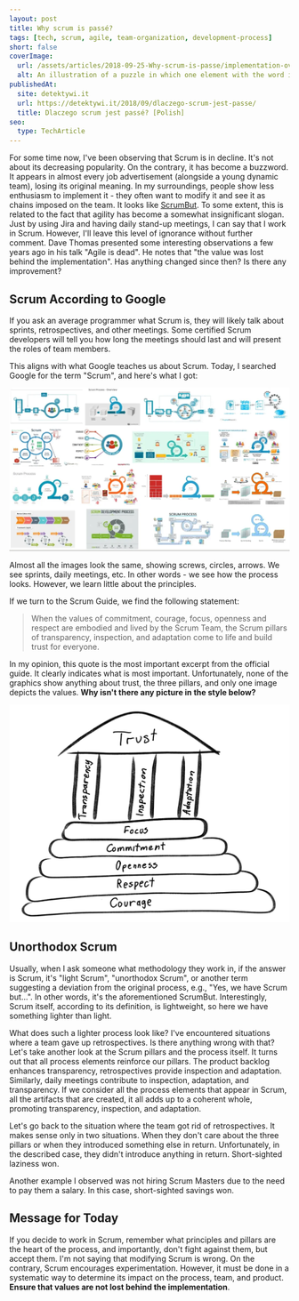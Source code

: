 ```yaml
---
layout: post
title: Why scrum is passé?
tags: [tech, scrum, agile, team-organization, development-process]
short: false
coverImage:
  url: /assets/articles/2018-09-25-Why-scrum-is-passe/implementation-over-values.png
  alt: An illustration of a puzzle in which one element with the word implementation is lifted and reveals the word value
publishedAt:
  site: detektywi.it
  url: https://detektywi.it/2018/09/dlaczego-scrum-jest-passe/
  title: Dlaczego scrum jest passé? [Polish]
seo:
  type: TechArticle
---
```


For some time now, I've been observing that Scrum is in decline.
It's not about its decreasing popularity.
On the contrary, it has become a buzzword.
It appears in almost every job advertisement (alongside a young dynamic team), losing its original meaning.
In my surroundings, people show less enthusiasm to implement it - they often want to modify it and see it as chains imposed on the team.
It looks like [ScrumBut](https://www.scrum.org/resources/what-scrumbut).
To some extent, this is related to the fact that agility has become a somewhat insignificant slogan.
Just by using Jira and having daily stand-up meetings, I can say that I work in Scrum.
However, I'll leave this level of ignorance without further comment.
Dave Thomas presented some interesting observations a few years ago in his talk "Agile is dead".
He notes that "the value was lost behind the implementation".
Has anything changed since then?
Is there any improvement?

## Scrum According to Google

If you ask an average programmer what Scrum is, they will likely talk about sprints, retrospectives, and other meetings.
Some certified Scrum developers will tell you how long the meetings should last and will present the roles of team members.

This aligns with what Google teaches us about Scrum.
Today, I searched Google for the term "Scrum", and here's what I got:

![search results for "Scrum" in Google](/assets/articles/2018-09-25-Why-scrum-is-passe/scrum-by-google.webp)

Almost all the images look the same, showing screws, circles, arrows.
We see sprints, daily meetings, etc.
In other words - we see how the process looks.
However, we learn little about the principles.

If we turn to the Scrum Guide, we find the following statement:

> When the values of commitment, courage, focus, openness and respect are embodied and lived by the Scrum Team,
> the Scrum pillars of transparency, inspection, and adaptation come to life and build trust for everyone.

In my opinion, this quote is the most important excerpt from the official guide.
It clearly indicates what is most important.
Unfortunately, none of the graphics show anything about trust, the three pillars, and only one image depicts the values.
**Why isn't there any picture in the style below?**

![Scrum pillars and values](/assets/articles/2018-09-25-Why-scrum-is-passe/scrum-pillars.png)

## Unorthodox Scrum

Usually, when I ask someone what methodology they work in, if the answer is Scrum, it's "light Scrum", "unorthodox Scrum",
or another term suggesting a deviation from the original process, e.g., "Yes, we have Scrum but...".
In other words, it's the aforementioned ScrumBut.
Interestingly, Scrum itself, according to its definition, is lightweight, so here we have something lighter than light.

What does such a lighter process look like?
I've encountered situations where a team gave up retrospectives.
Is there anything wrong with that?
Let's take another look at the Scrum pillars and the process itself.
It turns out that all process elements reinforce our pillars.
The product backlog enhances transparency, retrospectives provide inspection and adaptation.
Similarly, daily meetings contribute to inspection, adaptation, and transparency.
If we consider all the process elements that appear in Scrum, all the artifacts that are created, it all adds up to a coherent whole, promoting transparency, inspection, and adaptation.

Let's go back to the situation where the team got rid of retrospectives.
It makes sense only in two situations.
When they don't care about the three pillars or when they introduced something else in return.
Unfortunately, in the described case, they didn't introduce anything in return.
Short-sighted laziness won.

Another example I observed was not hiring Scrum Masters due to the need to pay them a salary.
In this case, short-sighted savings won.

## Message for Today

If you decide to work in Scrum, remember what principles and pillars are the heart of the process, and importantly, don't fight against them, but accept them.
I'm not saying that modifying Scrum is wrong.
On the contrary, Scrum encourages experimentation.
However, it must be done in a systematic way to determine its impact on the process, team, and product.
**Ensure that values are not lost behind the implementation**.
